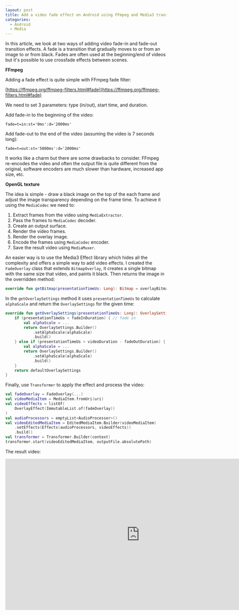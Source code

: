 ```yaml
---
layout: post
title: Add a video fade effect on Android using FFmpeg and Media3 transformer (OpenGL texture)
categories:
  - Android
  - Media
---
```


In this article, we look at two ways of adding video fade-in and fade-out transition effects. A fade is a transition that gradually moves to or from an image to or from black. Fades are often used at the beginning/end of videos but it's possible to use crossfade effects between scenes.

**FFmpeg**

Adding a fade effect is quite simple with FFmpeg fade filter:

[https://ffmpeg.org/ffmpeg-filters.html#fade](https://ffmpeg.org/ffmpeg-filters.html#fade)

We need to set 3 parameters: type (in/out), start time, and duration.

Add fade-in to the beginning of the video:

`fade=t=in:st='0ms':d='2000ms'`

Add fade-out to the end of the video (assuming the video is 7 seconds long):

`fade=t=out:st='5000ms':d='2000ms'`

It works like a charm but there are some drawbacks to consider. 
FFmpeg re-encodes the video and often the output file is quite different from the original, software encoders are much slower than hardware, increased app size, etc. 

**OpenGL texture**

The idea is simple - draw a black image on the top of the each frame and adjust the image transparency depending on the frame time. 
To achieve it using the `MediaCodec` we need to:

1. Extract frames from the video using `MediaExtractor`. 
2. Pass the frames to `MediaCodec` decoder.
3. Create an output surface.
4. Render the video frames. 
5. Render the overlay image. 
6. Encode the frames using `MediaCodec` encoder. 
7. Save the result video using `MediaMuxer`.

An easier way is to use the Media3 Effect library which hides all the complexity and offers a simple way to add video effects. 
I created the `FadeOverlay` class that extends `BitmapOverlay`, it creates a single bitmap with the same size that video, and paints it black. Then returns the image in the overridden method:

```kotlin
override fun getBitmap(presentationTimeUs: Long): Bitmap = overlayBitmap
```

In the `getOverlaySettings` method it uses `presentationTimeUs` to calculate `alphaScale` and return the `OverlaySettings` for the given time: 

```kotlin
override fun getOverlaySettings(presentationTimeUs: Long): OverlaySettings {  
    if (presentationTimeUs < fadeInDuration) { // fade in  
        val alphaScale = ...  
        return OverlaySettings.Builder()  
            .setAlphaScale(alphaScale)  
            .build()  
    } else if (presentationTimeUs > videoDuration - fadeOutDuration) { // fade out  
        val alphaScale = ...  
        return OverlaySettings.Builder()  
            .setAlphaScale(alphaScale)  
            .build()  
    }  
    return defaultOverlaySettings  
}
```

Finally, use `Transformer` to apply the effect and process the video:

```kotlin
val fadeOverlay = FadeOverlay(...)
val videoMediaItem = MediaItem.fromUri(uri)
val videoEffects = listOf(
    OverlayEffect(ImmutableList.of(fadeOverlay))
)
val audioProcessors = emptyList<AudioProcessor>()
val videoEditedMediaItem = EditedMediaItem.Builder(videoMediaItem)
    .setEffects(Effects(audioProcessors, videoEffects))
    .build()
val transformer = Transformer.Builder(context)
transformer.start(videoEditedMediaItem, outputFile.absolutePath)
```

The result video: 

<iframe width="840" height="473" src="https://www.youtube.com/embed/x37_Xsrhlw0" title="Android: Video processing - Fade effect" frameborder="0" allow="accelerometer; autoplay; clipboard-write; encrypted-media; gyroscope; picture-in-picture; web-share" referrerpolicy="strict-origin-when-cross-origin" allowfullscreen></iframe>
